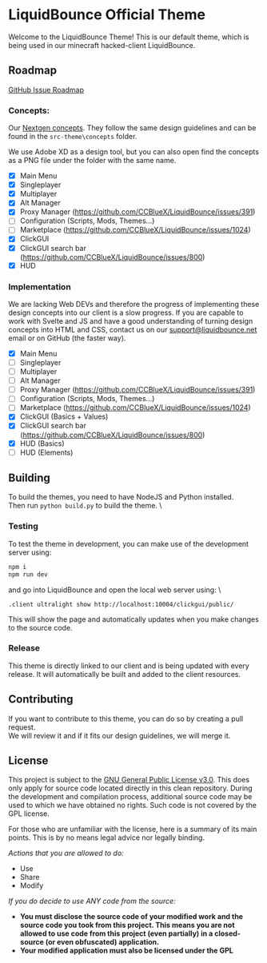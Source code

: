 # LiquidBounce Official Theme

Welcome to the LiquidBounce Theme!
This is our default theme, which is being used in our minecraft hacked-client LiquidBounce.

## Roadmap

[GitHub Issue Roadmap](https://github.com/CCBlueX/LiquidBounce/issues/1025)

### Concepts:

Our [Nextgen concepts](https://github.com/CCBlueX/LiquidBounce/tree/nextgen/src-theme/concepts). They follow the same
design guidelines and can be found in the `src-theme\concepts` folder.

We use Adobe XD as a design tool, but you can also open find the concepts as a PNG file under the folder with the same
name.

- [x] Main Menu
- [x] Singleplayer
- [x] Multiplayer
- [x] Alt Manager
- [x] Proxy Manager (https://github.com/CCBlueX/LiquidBounce/issues/391)
- [ ] Configuration (Scripts, Mods, Themes...)
- [ ] Marketplace (https://github.com/CCBlueX/LiquidBounce/issues/1024)
- [x] ClickGUI
- [x] ClickGUI search bar (https://github.com/CCBlueX/LiquidBounce/issues/800)
- [x] HUD

### Implementation

We are lacking Web DEVs and therefore the progress of implementing these design concepts into our client is a slow
progress.
If you are capable to work with Svelte and JS and have a good understanding of turning design concepts into HTML and
CSS, contact us on our support@liquidbounce.net email or on GitHub (the faster way).

- [x] Main Menu
- [ ] Singleplayer
- [ ] Multiplayer
- [ ] Alt Manager
- [ ] Proxy Manager (https://github.com/CCBlueX/LiquidBounce/issues/391)
- [ ] Configuration (Scripts, Mods, Themes...)
- [ ] Marketplace (https://github.com/CCBlueX/LiquidBounce/issues/1024)
- [x] ClickGUI (Basics + Values)
- [x] ClickGUI search bar (https://github.com/CCBlueX/LiquidBounce/issues/800)
- [x] HUD (Basics)
- [ ] HUD (Elements)

## Building

To build the themes, you need to have NodeJS and Python installed. \
Then run `python build.py` to build the theme. \

### Testing

To test the theme in development, you can make use of the development server using:

```bash
npm i
npm run dev
```

and go into LiquidBounce and open the local web server using: \

```
.client ultralight show http://localhost:10004/clickgui/public/
```

This will show the page and automatically updates when you make changes to the source code.

### Release

This theme is directly linked to our client and is being updated with every release.
It will automatically be built and added to the client resources.

## Contributing

If you want to contribute to this theme, you can do so by creating a pull request. \
We will review it and if it fits our design guidelines, we will merge it.

## License

This project is subject to the [GNU General Public License v3.0](https://www.gnu.org/licenses/gpl-3.0.en.html). This
does only apply for source code located directly in this clean repository. During the development and compilation
process, additional source code may be used to which we have obtained no rights. Such code is not covered by the GPL
license.

For those who are unfamiliar with the license, here is a summary of its main points. This is by no means legal advice
nor legally binding.

*Actions that you are allowed to do:*

- Use
- Share
- Modify

*If you do decide to use ANY code from the source:*

- **You must disclose the source code of your modified work and the source code you took from this project. This means
  you are not allowed to use code from this project (even partially) in a closed-source (or even obfuscated)
  application.**
- **Your modified application must also be licensed under the GPL** 
